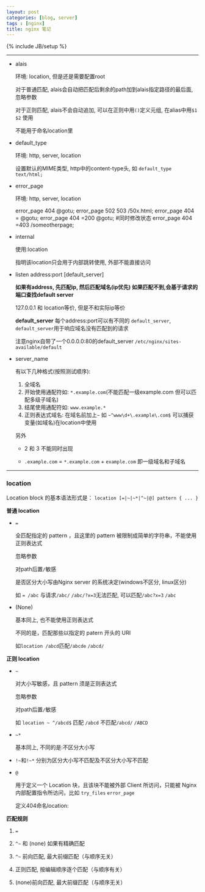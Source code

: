 ```yaml
---
layout: post
categories: [blog, server]
tags : [nginx]
title: nginx 笔记
---
```

{% include JB/setup %}

---

* alais

  环境: location, 但是还是需要配置root

  对于普通匹配, alais会自动把匹配后剩余的path加到alais指定路径的最后面, 忽略参数

  对于正则匹配, alais不会自动追加, 可以在正则中用`()`定义元组, 在alias中用`$1` `$2` 使用

  不能用于命名location里

* default_type

  环境: http, server, location

  设置默认的MIME类型, http中的content-type头, 如 `default_type text/html;`

* error_page

  环境: http, server, location

    error_page 404 @gotu;
    error_page 502 503 /50x.html;
    error_page 404 = @gotu;
    error_page 404 =200 @gotu; #同时修改状态
    error_page 404 =403 /someotherpage;

* internal

  使用:location

  指明该location只会用于内部跳转使用, 外部不能直接访问

* listen address:port [default_server]

  **如果有address, 先匹配ip, 然后匹配域名(ip优先) 如果匹配不到,会基于请求的端口查找default server**

  127.0.0.1 和 location等价, 但是不和实际ip等价

  **default_server** 每个address:port可以有不同的 `default_server`, `default_server`用于响应域名没有匹配到的请求

  注意nginx自带了一个0.0.0.0:80的default_server `/etc/nginx/sites-available/default`

* server_name

  有以下几种格式(按照测试顺序):

  1. 全域名
  2. 开始使用通配符如: `*.example.com`(不能匹配一级example.com 但可以匹配多级子域名)
  3. 结尾使用通配符如: `www.example.*`
  4. 正则表达式域名: 在域名前加上`~` 如 `~^www\d+\.example\.com$` 可以捕获变量(如域名)在location中使用

  另外

  * 2 和 3 不能同时出现

  * `.example.com` = `*.example.com` + `example.com` 即一级域名和子域名

---

### location

Location block 的基本语法形式是： `location [=|~|~*|^~|@] pattern { ... }`

**普通 location**

* `=`

  全匹配指定的 pattern ，且这里的 pattern 被限制成简单的字符串，不能使用正则表达式

  忽略参数

  对path后置`/`敏感

  是否区分大小写由Nginx server 的系统决定(windows不区分, linux区分)

  如 `= /abc` 与请求`/abc/` `/abc/?x=3`无法匹配, 可以匹配`/abc?x=3` `/abc`

* (None)

  基本同上, 也不能使用正则表达式

  不同的是，匹配那些以指定的 patern 开头的 URI

  如`location /abcd`匹配`/abcde` `/abcd/`


**正则 location**

* `~`

  对大小写敏感，且 pattern 须是正则表达式

  忽略参数

  对path后置`/`敏感

  如 `location ~ ^/abcd$` 匹配 `/abcd` 不匹配`/abcd/` `/ABCD`

* `~*`

  基本同上, 不同的是:不区分大小写

* `!~`和`!~*` 分别为区分大小写不匹配及不区分大小写不匹配

* `@`

  用于定义一个 Location 块，且该块不能被外部 Client 所访问，只能被 Nginx 内部配置指令所访问，比如 `try_files` `error_page`

  定义404命名location:



**匹配规则**

1. `=`

2. `^~` 和 (none) 如果有精确匹配

3. `^~` 前向匹配, 最大前缀匹配（与顺序无关）

4. 正则匹配, 按编辑顺序逐个匹配（与顺序有关）

5. (none)前向匹配, 最大前缀匹配（与顺序无关）
